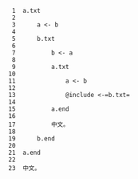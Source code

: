      1	a.txt
     2	
     3	    a <- b
     4	
     5	    b.txt
     6	
     7	        b <- a
     8	
     9	        a.txt
    10	
    11	            a <- b
    12	
    13	            @include <-=b.txt=
    14	
    15	        a.end
    16	
    17	        中文。
    18	
    19	    b.end
    20	
    21	a.end
    22	
    23	中文。
